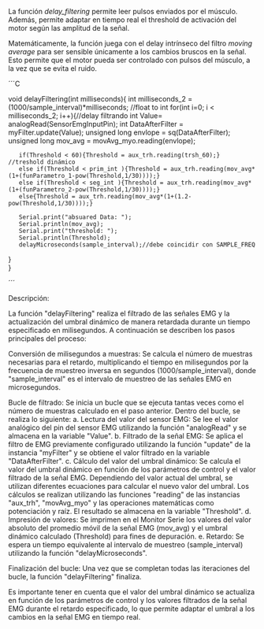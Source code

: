La función *delay_filtering* permite leer pulsos enviados por el músculo. Además, permite adaptar en tiempo real el threshold de activación del motor según las amplitud de la señal.


Matemáticamente, la función juega con el delay intrínseco del filtro *moving average* para ser sensible únicamente a los cambios bruscos en la señal. Esto permite que el motor pueda ser controlado con pulsos del músculo, a la vez que se evita el ruido.


´´´C

void delayFiltering(int milliseconds){
  int milliseconds_2 = (1000/sample_interval)*milliseconds; //float to int
  for(int i=0; i < milliseconds_2; i++){//delay filtrando
       int Value= analogRead(SensorEmgInputPin);
       int DataAfterFilter = myFilter.update(Value);
       unsigned  long envlope = sq(DataAfterFilter);
       unsigned  long mov_avg = movAvg_myo.reading(envlope);

       if(Threshold < 60){Threshold = aux_trh.reading(trsh_60);} //treshold dinámico
       else if(Threshold < prim_int ){Threshold = aux_trh.reading(mov_avg*(1+(funParametro_1-pow(Threshold,1/30))));}
       else if(Threshold < seg_int ){Threshold = aux_trh.reading(mov_avg*(1+(funParametro_2-pow(Threshold,1/30))));} 
       else{Threshold = aux_trh.reading(mov_avg*(1+(1.2-pow(Threshold,1/30))));}

       Serial.print("absuared Data: ");
       Serial.println(mov_avg);
       Serial.print("threshold: ");
       Serial.println(Threshold);
       delayMicroseconds(sample_interval);//debe coincidir con SAMPLE_FREQ
  }   
}

´´´


Descripción:

La función "delayFiltering" realiza el filtrado de las señales EMG y la actualización del umbral dinámico de manera retardada durante un tiempo especificado en milisegundos. A continuación se describen los pasos principales del proceso:

Conversión de milisegundos a muestras: Se calcula el número de muestras necesarias para el retardo, multiplicando el tiempo en milisegundos por la frecuencia de muestreo inversa en segundos (1000/sample_interval), donde "sample_interval" es el intervalo de muestreo de las señales EMG en microsegundos.

Bucle de filtrado: Se inicia un bucle que se ejecuta tantas veces como el número de muestras calculado en el paso anterior. Dentro del bucle, se realiza lo siguiente:
a. Lectura del valor del sensor EMG: Se lee el valor analógico del pin del sensor EMG utilizando la función "analogRead" y se almacena en la variable "Value".
b. Filtrado de la señal EMG: Se aplica el filtro de EMG previamente configurado utilizando la función "update" de la instancia "myFilter" y se obtiene el valor filtrado en la variable "DataAfterFilter".
c. Cálculo del valor del umbral dinámico: Se calcula el valor del umbral dinámico en función de los parámetros de control y el valor filtrado de la señal EMG. Dependiendo del valor actual del umbral, se utilizan diferentes ecuaciones para calcular el nuevo valor del umbral. Los cálculos se realizan utilizando las funciones "reading" de las instancias "aux_trh", "movAvg_myo" y las operaciones matemáticas como potenciación y raíz. El resultado se almacena en la variable "Threshold".
d. Impresión de valores: Se imprimen en el Monitor Serie los valores del valor absoluto del promedio móvil de la señal EMG (mov_avg) y el umbral dinámico calculado (Threshold) para fines de depuración.
e. Retardo: Se espera un tiempo equivalente al intervalo de muestreo (sample_interval) utilizando la función "delayMicroseconds".

Finalización del bucle: Una vez que se completan todas las iteraciones del bucle, la función "delayFiltering" finaliza.

Es importante tener en cuenta que el valor del umbral dinámico se actualiza en función de los parámetros de control y los valores filtrados de la señal EMG durante el retardo especificado, lo que permite adaptar el umbral a los cambios en la señal EMG en tiempo real.
